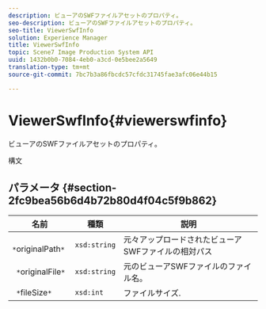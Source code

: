 ```yaml
---
description: ビューアのSWFファイルアセットのプロパティ。
seo-description: ビューアのSWFファイルアセットのプロパティ。
seo-title: ViewerSwfInfo
solution: Experience Manager
title: ViewerSwfInfo
topic: Scene7 Image Production System API
uuid: 1432b0b0-7084-4eb0-a3cd-0e5bee2a5649
translation-type: tm+mt
source-git-commit: 7bc7b3a86fbcdc57cfdc31745fae3afc06e44b15

---
```



# ViewerSwfInfo{#viewerswfinfo}

ビューアのSWFファイルアセットのプロパティ。

構文

## パラメータ {#section-2fc9bea56b6d4b72b80d4f04c5f9b862}

| 名前 | 種類 | 説明 |
|---|---|---|
| ` *`originalPath`*` | `xsd:string` | 元々アップロードされたビューアSWFファイルの相対パス |
| ` *`originalFile`*` | `xsd:string` | 元のビューアSWFファイルのファイル名。 |
| ` *`fileSize`*` | `xsd:int` | ファイルサイズ. |

